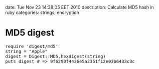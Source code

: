 date: Tue Nov 23 14:38:05 EET 2010
description: Calculate MD5 hash in ruby
categories: strings, encryption

# MD5 digest

<pre class="ruby">require 'digest/md5'
string = "Apple"
digest = Digest::MD5.hexdigest(string)
puts digest # => 9f6290f4436e5a2351f12e03b6433c3c
</pre>